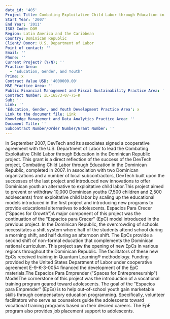 ```yaml
---
data_id: '405'
Project Title: Combating Exploitative Child Labor through Education in the Dominican Republic
Start Year: '2007'
End Year: '2011'
ISO3 Code: DOM
Region: Latin America and the Caribbean
Country: Dominican Republic
Client/ Donor: U.S. Department of Labor
Point of contact: ''
Email: ''
Phone: ''
Current Project? (Y/N): ''
Practice Area:
  - 'Education, Gender, and Youth'
Prime: x
Contract Value USD: '4000000.00'
M&E Practice Area: ''
Public Financial Management and Fiscal Sustainability Practice Area: ''
Contract Number: IL-16573-07-75-K
Sub: ''
Link: ''
'Education, Gender, and Youth Development Practice Area': x
Link to the document file: Link
Knowledge Management and Data Analytics Practice Area: ''
Document Title: ''
Subcontract Number/Order Number/Grant Number: ''
---
```

In September 2007, DevTech and its associates signed a cooperative agreement with the U.S. Department of Labor to lead the Combating Exploitative Child Labor through Education in the Dominican Republic project. This grant is a direct reflection of the success of the DevTech project, Combating Child Labor through Education in the Dominican Republic, completed in 2007. In association with two Dominican organizations and a number of local subcontractors, DevTech built upon the successes of the last project and introduced new innovations to offer Dominican youth an alternative to exploitative child labor.This project aimed to prevent or withdraw 10,000 Dominican youths (7,500 children and 2,500 adolescents) from exploitative child labor by scaling up the educational models introduced in the first project and introducing new programs to provide educational alternatives to adolescents. Espacios Para Crecer (\"Spaces for Growth\")A major component of this project was the continuation of the \"Espacios para Crecer\" (EpC) model introduced in the previous project. In the Dominican Republic, the overcrowding of schools necessitates a shift system where half of the students attend school during a morning shift, and half during an afternoon shift. The EpCs provide a second shift of non-formal education that complements the Dominican national curriculum. This project saw the opening of new EpCs in various regions throughout the Dominican Republic. The facilitators of these new EpCs received training in Quantum Learning® methodology. Funding provided by the United States Department of Labor under cooperative agreement E-9-K-3-0054 financed the development of the EpC materials.The Espacios Para Emprender (\"Spaces for Entrepreneurship\") ModelThe cornerstone of this project was the introduction of a vocational training program geared toward adolescents. The goal of the \"Espacios para Emprender\" (EpEs) is to help out-of-school youth gain marketable skills through compensatory education programming. Specifically, volunteer facilitators who serve as counselors guide the adolescents toward vocational training programs based on their desired careers. The EpE program also provides job placement support to adolescents.